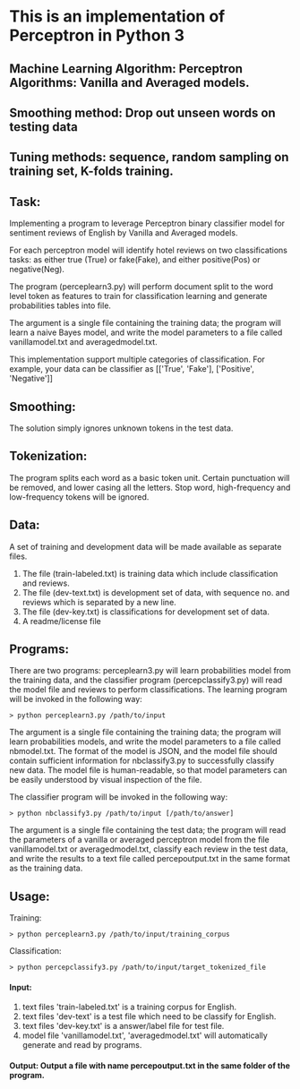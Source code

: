 # This is an implementation of Perceptron in Python 3

## Machine Learning Algorithm: Perceptron Algorithms: Vanilla and Averaged models.
## Smoothing method: Drop out unseen words on testing data
## Tuning methods: sequence, random sampling on training set, K-folds training.

## Task:
Implementing a program to leverage Perceptron binary classifier model for sentiment reviews of English by Vanilla and Averaged models.

For each perceptron model will identify hotel reviews on two classifications tasks: as either true (True) or fake(Fake), and either positive(Pos) or negative(Neg).

The program (perceplearn3.py) will perform document split to the word level token as features to train for classification learning and generate probabilities tables into file. 

The argument is a single file containing the training data; the program will learn a naive Bayes model, 
and write the model parameters to a file called vanillamodel.txt and averagedmodel.txt.

This implementation support multiple categories of classification. For example, your data can be classifier as [['True', 'Fake'], ['Positive', 'Negative']]

## Smoothing:
The solution simply ignores unknown tokens in the test data.

## Tokenization: 
The program splits each word as a basic token unit. Certain punctuation will be removed, and lower casing all the letters. 
Stop word, high-frequency and low-frequency tokens will be ignored.


## Data:

A set of training and development data will be made available as separate files. 
1. The file (train-labeled.txt) is training data which include classification and reviews.
2. The file (dev-text.txt) is development set of data, with sequence no. and reviews which is separated by a new line. 
3. The file (dev-key.txt) is classifications for development set of data.
4. A readme/license file

## Programs:
There are two programs: perceplearn3.py will learn probabilities model from the training data, and the classifier program (percepclassify3.py) will read the model file and reviews to perform classifications. The learning program will be invoked in the following way: 
```
> python perceplearn3.py /path/to/input 
```
The argument is a single file containing the training data; the program will learn probabilities models, and write the model parameters to a file called nbmodel.txt. The format of the model is JSON, and the model file should contain sufficient information for nbclassify3.py to successfully classify new data. 
The model file is human-readable, so that model parameters can be easily understood by visual inspection of the file. 


The classifier program will be invoked in the following way: 
```
> python nbclassify3.py /path/to/input [/path/to/answer]
```
The argument is a single file containing the test data; the program will read the parameters of a vanilla or averaged perceptron model from the file vanillamodel.txt or averagedmodel.txt, classify each review in the test data, and write the results to a text file called percepoutput.txt in the same format as the training data. 


## Usage: 
Training:
```
> python perceplearn3.py /path/to/input/training_corpus 
```

Classification:
```
> python percepclassify3.py /path/to/input/target_tokenized_file 
```

#### Input: 
1. text files 'train-labeled.txt' is a training corpus for English.
2. text files 'dev-text' is a test file which need to be classify for English.
3. text files 'dev-key.txt' is a answer/label file for test file.
4. model file 'vanillamodel.txt', 'averagedmodel.txt' will automatically generate and read by programs.

#### Output: Output a file with name percepoutput.txt in the same folder of the program.


